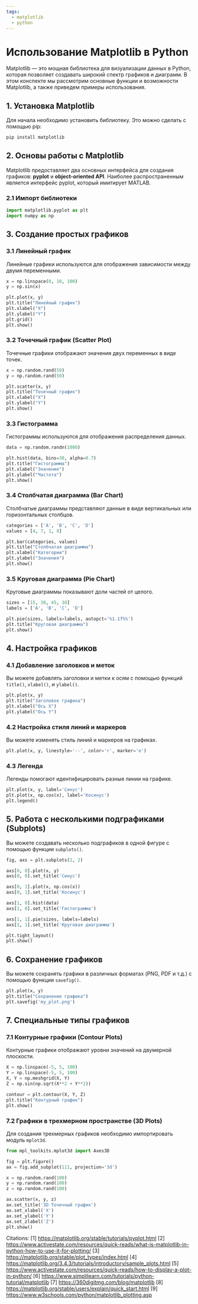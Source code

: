 ```yaml
---
tags:
  - matplotlib
  - python
---
```

# Использование Matplotlib в Python

Matplotlib — это мощная библиотека для визуализации данных в Python, которая позволяет создавать широкий спектр графиков и диаграмм. В этом конспекте мы рассмотрим основные функции и возможности Matplotlib, а также приведем примеры использования.

## 1. Установка Matplotlib

Для начала необходимо установить библиотеку. Это можно сделать с помощью pip:

```bash
pip install matplotlib
```

## 2. Основы работы с Matplotlib

Matplotlib предоставляет два основных интерфейса для создания графиков: **pyplot** и **object-oriented API**. Наиболее распространенным является интерфейс pyplot, который имитирует MATLAB.

### 2.1 Импорт библиотеки

```python
import matplotlib.pyplot as plt
import numpy as np
```

## 3. Создание простых графиков

### 3.1 Линейный график

Линейные графики используются для отображения зависимости между двумя переменными.

```python
x = np.linspace(0, 10, 100)
y = np.sin(x)

plt.plot(x, y)
plt.title("Линейный график")
plt.xlabel("X")
plt.ylabel("Y")
plt.grid()
plt.show()
```

### 3.2 Точечный график (Scatter Plot)

Точечные графики отображают значения двух переменных в виде точек.

```python
x = np.random.rand(50)
y = np.random.rand(50)

plt.scatter(x, y)
plt.title("Точечный график")
plt.xlabel("X")
plt.ylabel("Y")
plt.show()
```

### 3.3 Гистограмма

Гистограммы используются для отображения распределения данных.

```python
data = np.random.randn(1000)

plt.hist(data, bins=30, alpha=0.7)
plt.title("Гистограмма")
plt.xlabel("Значение")
plt.ylabel("Частота")
plt.show()
```

### 3.4 Столбчатая диаграмма (Bar Chart)

Столбчатые диаграммы представляют данные в виде вертикальных или горизонтальных столбцов.

```python
categories = ['A', 'B', 'C', 'D']
values = [4, 7, 1, 8]

plt.bar(categories, values)
plt.title("Столбчатая диаграмма")
plt.xlabel("Категории")
plt.ylabel("Значения")
plt.show()
```

### 3.5 Круговая диаграмма (Pie Chart)

Круговые диаграммы показывают доли частей от целого.

```python
sizes = [15, 30, 45, 10]
labels = ['A', 'B', 'C', 'D']

plt.pie(sizes, labels=labels, autopct='%1.1f%%')
plt.title("Круговая диаграмма")
plt.show()
```

## 4. Настройка графиков

### 4.1 Добавление заголовков и меток

Вы можете добавлять заголовки и метки к осям с помощью функций `title()`, `xlabel()`, и `ylabel()`.

```python
plt.plot(x, y)
plt.title("Заголовок графика")
plt.xlabel("Ось X")
plt.ylabel("Ось Y")
```

### 4.2 Настройка стиля линий и маркеров

Вы можете изменять стиль линий и маркеров на графиках.

```python
plt.plot(x, y, linestyle='--', color='r', marker='o')
```

### 4.3 Легенда

Легенды помогают идентифицировать разные линии на графике.

```python
plt.plot(x, y, label='Синус')
plt.plot(x, np.cos(x), label='Косинус')
plt.legend()
```

## 5. Работа с несколькими подграфиками (Subplots)

Вы можете создавать несколько подграфиков в одной фигуре с помощью функции `subplots()`.

```python
fig, axs = plt.subplots(2, 2)

axs[0, 0].plot(x, y)
axs[0, 0].set_title('Синус')

axs[0, 1].plot(x, np.cos(x))
axs[0, 1].set_title('Косинус')

axs[1, 0].hist(data)
axs[1, 0].set_title('Гистограмма')

axs[1, 1].pie(sizes, labels=labels)
axs[1, 1].set_title('Круговая диаграмма')

plt.tight_layout()
plt.show()
```

## 6. Сохранение графиков

Вы можете сохранять графики в различных форматах (PNG, PDF и т.д.) с помощью функции `savefig()`.

```python
plt.plot(x, y)
plt.title("Сохранение графика")
plt.savefig('my_plot.png')
```

## 7. Специальные типы графиков

### 7.1 Контурные графики (Contour Plots)

Контурные графики отображают уровни значений на двумерной плоскости.

```python
X = np.linspace(-5, 5, 100)
Y = np.linspace(-5, 5, 100)
X, Y = np.meshgrid(X, Y)
Z = np.sin(np.sqrt(X**2 + Y**2))

contour = plt.contour(X, Y, Z)
plt.title("Контурный график")
plt.show()
```

### 7.2 Графики в трехмерном пространстве (3D Plots)

Для создания трехмерных графиков необходимо импортировать модуль `mplot3d`.

```python
from mpl_toolkits.mplot3d import Axes3D

fig = plt.figure()
ax = fig.add_subplot(111, projection='3d')

x = np.random.rand(100)
y = np.random.rand(100)
z = np.random.rand(100)

ax.scatter(x, y, z)
ax.set_title('3D Точечный график')
ax.set_xlabel('X')
ax.set_ylabel('Y')
ax.set_zlabel('Z')
plt.show()
```



Citations:
[1] https://matplotlib.org/stable/tutorials/pyplot.html
[2] https://www.activestate.com/resources/quick-reads/what-is-matplotlib-in-python-how-to-use-it-for-plotting/
[3] https://matplotlib.org/stable/plot_types/index.html
[4] https://matplotlib.org/3.4.3/tutorials/introductory/sample_plots.html
[5] https://www.activestate.com/resources/quick-reads/how-to-display-a-plot-in-python/
[6] https://www.simplilearn.com/tutorials/python-tutorial/matplotlib
[7] https://360digitmg.com/blog/matplotlib
[8] https://matplotlib.org/stable/users/explain/quick_start.html
[9] https://www.w3schools.com/python/matplotlib_plotting.asp
